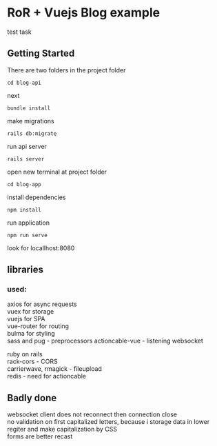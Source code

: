 # RoR + Vuejs Blog example

test task

## Getting Started

There are two folders in the project folder

```
cd blog-api
```
next
```
bundle install
```
make migrations
```
rails db:migrate
```
run api server
```
rails server
```
open new terminal at project folder
```
cd blog-app
```
install dependencies
```
npm install
```
run application
```
npm run serve
```

look for locallhost:8080  

## libraries
### used:
axios  for async requests  
vuex for storage  
vuejs for SPA  
vue-router for routing  
bulma for styling  
sass and pug - preprocessors
actioncable-vue - listening websocket

ruby on rails  
rack-cors - CORS  
carrierwave, rmagick - fileupload  
redis - need for actioncable  

## Badly done

websocket client does not reconnect then connection close  
no validation on first capitalized letters, because i storage data in lower regiter and make capitalization by CSS  
forms are better recast
